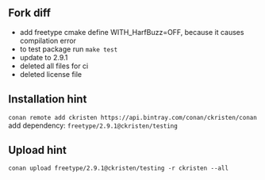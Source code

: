 ## Fork diff

- add freetype cmake define WITH_HarfBuzz=OFF, because it causes compilation error
- to test package run `make test`
- update to 2.9.1
- deleted all files for ci
- deleted license file

## Installation hint

`conan remote add ckristen https://api.bintray.com/conan/ckristen/conan`  
add dependency: `freetype/2.9.1@ckristen/testing`

## Upload hint

`conan upload freetype/2.9.1@ckristen/testing -r ckristen --all`